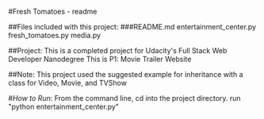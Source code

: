 #Fresh Tomatoes - readme

##Files included with this project:
###README.md
entertainment_center.py
fresh_tomatoes.py
media.py

##Project:
This is a completed project for Udacity's Full Stack Web Developer Nanodegree
This is P1: Movie Trailer Website

##Note:
This project used the suggested example for inheritance with a class for Video, Movie, and TVShow

#*How to Run*:
From the command line, cd into the project directory. 
run "python entertainment_center.py" 